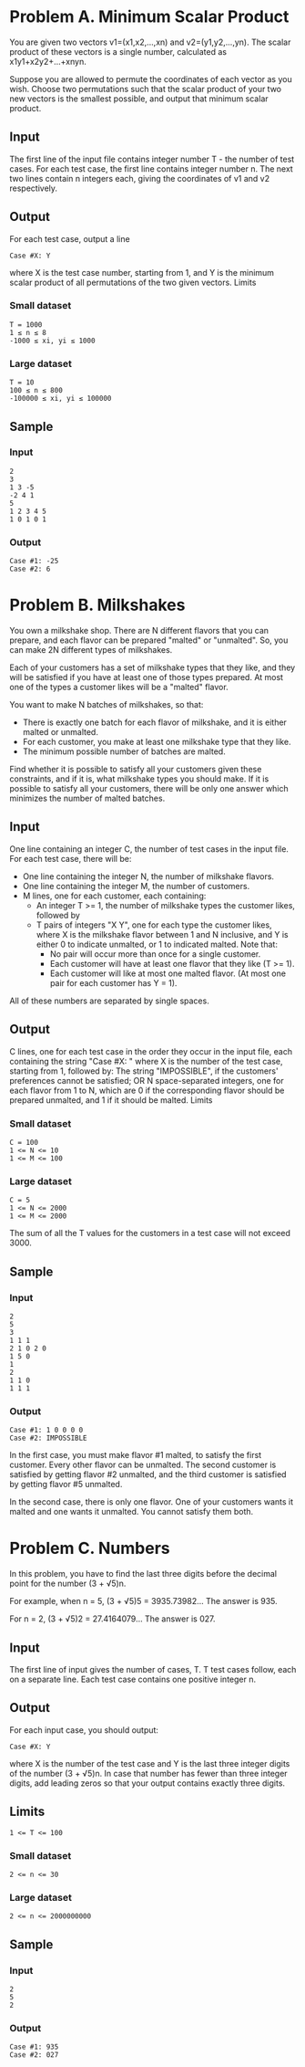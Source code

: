 # Problem A. Minimum Scalar Product

You are given two vectors v1=(x1,x2,...,xn) and v2=(y1,y2,...,yn). The scalar product of these vectors is a single number, calculated as x1y1+x2y2+...+xnyn.

Suppose you are allowed to permute the coordinates of each vector as you wish. Choose two permutations such that the scalar product of your two new vectors is the smallest possible, and output that minimum scalar product.

## Input

The first line of the input file contains integer number T - the number of test cases. For each test case, the first line contains integer number n. The next two lines contain n integers each, giving the coordinates of v1 and v2 respectively.

## Output

For each test case, output a line

	Case #X: Y

where X is the test case number, starting from 1, and Y is the minimum scalar product of all permutations of the two given vectors.
Limits

### Small dataset

	T = 1000
	1 ≤ n ≤ 8
	-1000 ≤ xi, yi ≤ 1000

### Large dataset

	T = 10
	100 ≤ n ≤ 800
	-100000 ≤ xi, yi ≤ 100000

## Sample


### Input

	2
	3
	1 3 -5
	-2 4 1
	5
	1 2 3 4 5
	1 0 1 0 1
	
### Output 
 
	Case #1: -25
	Case #2: 6


# Problem B. Milkshakes

You own a milkshake shop. There are N different flavors that you can prepare, and each flavor can be prepared "malted" or "unmalted". So, you can make 2N different types of milkshakes.

Each of your customers has a set of milkshake types that they like, and they will be satisfied if you have at least one of those types prepared. At most one of the types a customer likes will be a "malted" flavor.

You want to make N batches of milkshakes, so that:

- There is exactly one batch for each flavor of milkshake, and it is either malted or unmalted.
- For each customer, you make at least one milkshake type that they like.
- The minimum possible number of batches are malted.

Find whether it is possible to satisfy all your customers given these constraints, and if it is, what milkshake types you should make.
If it is possible to satisfy all your customers, there will be only one answer which minimizes the number of malted batches.

## Input

One line containing an integer C, the number of test cases in the input file.
For each test case, there will be:
- One line containing the integer N, the number of milkshake flavors.
- One line containing the integer M, the number of customers.
- M lines, one for each customer, each containing:
  - An integer T >= 1, the number of milkshake types the customer likes, followed by
  - T pairs of integers "X Y", one for each type the customer likes, where X is the milkshake flavor between 1 and N inclusive, and Y is either 0 to indicate unmalted, or 1 to indicated malted. Note that:
    - No pair will occur more than once for a single customer.
    - Each customer will have at least one flavor that they like (T >= 1).
    - Each customer will like at most one malted flavor. (At most one pair for each customer has Y = 1).

All of these numbers are separated by single spaces.

## Output

C lines, one for each test case in the order they occur in the input file, each containing the string "Case #X: " where X is the number of the test case, starting from 1, followed by:
The string "IMPOSSIBLE", if the customers' preferences cannot be satisfied; OR
N space-separated integers, one for each flavor from 1 to N, which are 0 if the corresponding flavor should be prepared unmalted, and 1 if it should be malted.
Limits

### Small dataset

	C = 100 
	1 <= N <= 10 
	1 <= M <= 100

### Large dataset

	C = 5 
	1 <= N <= 2000 
	1 <= M <= 2000

The sum of all the T values for the customers in a test case will not exceed 3000.

## Sample


### Input 
 
	2
	5
	3
	1 1 1
	2 1 0 2 0
	1 5 0
	1
	2
	1 1 0
	1 1 1

### Output 

	Case #1: 1 0 0 0 0
	Case #2: IMPOSSIBLE

In the first case, you must make flavor #1 malted, to satisfy the first customer. Every other flavor can be unmalted. The second customer is satisfied by getting flavor #2 unmalted, and the third customer is satisfied by getting flavor #5 unmalted.

In the second case, there is only one flavor. One of your customers wants it malted and one wants it unmalted. You cannot satisfy them both.

# Problem C. Numbers

In this problem, you have to find the last three digits before the decimal point for the number (3 + √5)n.

For example, when n = 5, (3 + √5)5 = 3935.73982... The answer is 935.

For n = 2, (3 + √5)2 = 27.4164079... The answer is 027.

## Input

The first line of input gives the number of cases, T. T test cases follow, each on a separate line. Each test case contains one positive integer n.

## Output

For each input case, you should output:

	Case #X: Y

where X is the number of the test case and Y is the last three integer digits of the number (3 + √5)n. In case that number has fewer than three integer digits, add leading zeros so that your output contains exactly three digits.

## Limits

	1 <= T <= 100

### Small dataset

	2 <= n <= 30

### Large dataset

	2 <= n <= 2000000000

## Sample


### Input 

	2
	5
	2
	
### Output 
 
	Case #1: 935
	Case #2: 027


